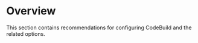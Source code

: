 # Overview 

This section contains recommendations for configuring CodeBuild and the related options.